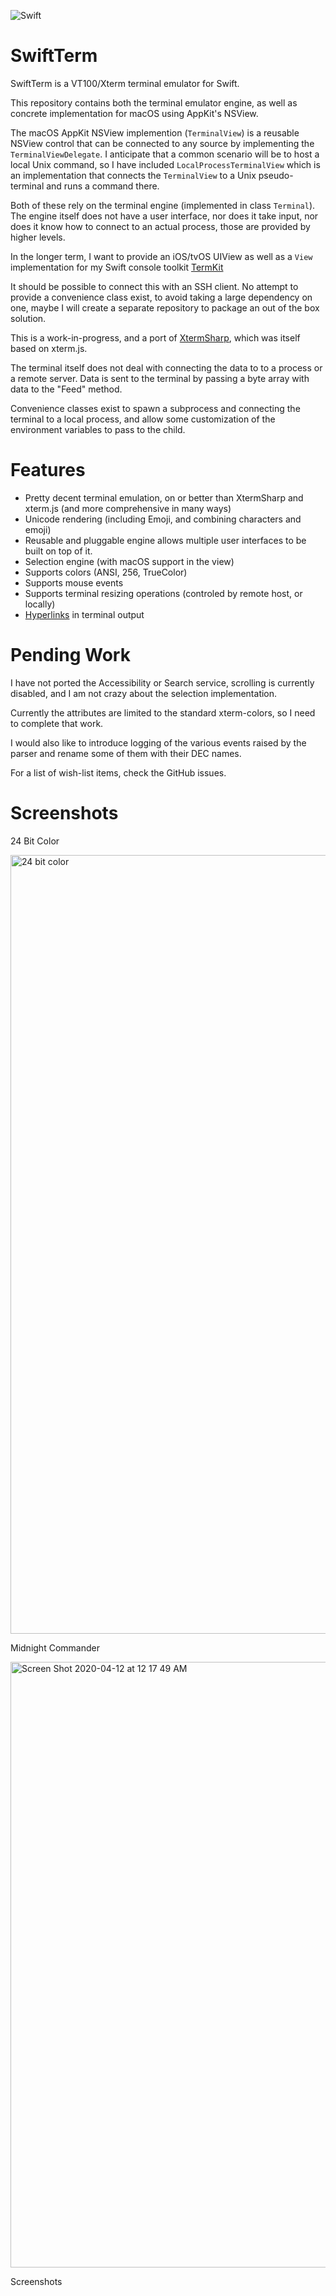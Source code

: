 ![Swift](https://github.com/migueldeicaza/SwiftTerm/workflows/Swift/badge.svg)

SwiftTerm
=========

SwiftTerm is a VT100/Xterm terminal emulator for Swift.

This repository contains both the terminal emulator engine, as well as
concrete implementation for macOS using AppKit's NSView.

The macOS AppKit NSView implemention (`TerminalView`) is a reusable
NSView control that can be connected to any source by implementing the
`TerminalViewDelegate`.  I anticipate that a common scenario will be
to host a local Unix command, so I have included
`LocalProcessTerminalView` which is an implementation that connects
the `TerminalView` to a Unix pseudo-terminal and runs a command there.

Both of these rely on the terminal engine (implemented in class
`Terminal`).  The engine itself does not have a user interface, nor
does it take input, nor does it know how to connect to an actual
process, those are provided by higher levels.

In the longer term, I want to provide an iOS/tvOS UIView as well as a
`View` implementation for my Swift console toolkit
[TermKit](https://github.com/migueldeicaza/TermKit)

It should be possible to connect this with an SSH client.  No attempt
to provide a convenience class exist, to avoid taking a large
dependency on one, maybe I will create a separate repository to
package an out of the box solution.

This is a work-in-progress, and a port of
[XtermSharp](https://github.com/migueldeicaza/XtermSharp), which was
itself based on xterm.js.

The terminal itself does not deal with connecting the data to to a process
or a remote server.   Data is sent to the terminal by passing a byte array
with data to the "Feed" method.

Convenience classes exist to spawn a subprocess and connecting the
terminal to a local process, and allow some customization of the
environment variables to pass to the child.

Features
========

* Pretty decent terminal emulation, on or better than XtermSharp and xterm.js (and more comprehensive in many ways)
* Unicode rendering (including Emoji, and combining characters and emoji)
* Reusable and pluggable engine allows multiple user interfaces to be built on top of it.
* Selection engine (with macOS support in the view)
* Supports colors (ANSI, 256, TrueColor)
* Supports mouse events
* Supports terminal resizing operations (controled by remote host, or locally)
* [Hyperlinks](https://gist.github.com/egmontkob/eb114294efbcd5adb1944c9f3cb5feda) in terminal output

Pending Work
============

I have not ported the Accessibility or Search service, scrolling is
currently disabled, and I am not crazy about the selection
implementation.

Currently the attributes are limited to the standard xterm-colors, so
I need to complete that work.

I would also like to introduce logging of the various events raised by the
parser and rename some of them with their DEC names.

For a list of wish-list items, check the GitHub issues.

Screenshots
===========

24 Bit Color 

<img width="1246" alt="24 bit color" src="https://user-images.githubusercontent.com/36863/79060395-82181400-7c52-11ea-8f48-cd02323a8284.png">

Midnight Commander

<img width="969" alt="Screen Shot 2020-04-12 at 12 17 49 AM" src="https://user-images.githubusercontent.com/36863/79060466-49c50580-7c53-11ea-8514-bb4a31359662.png">


Screenshots
